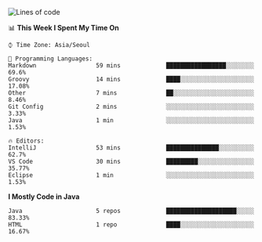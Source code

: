 <!--START_SECTION:waka-->
![Lines of code](https://img.shields.io/badge/From%20Hello%20World%20I%27ve%20Written-229977%20lines%20of%20code-blue)

📊 **This Week I Spent My Time On** 

```text
⌚︎ Time Zone: Asia/Seoul

💬 Programming Languages: 
Markdown                 59 mins             █████████████████░░░░░░░░   69.6% 
Groovy                   14 mins             ████░░░░░░░░░░░░░░░░░░░░░   17.08% 
Other                    7 mins              ██░░░░░░░░░░░░░░░░░░░░░░░   8.46% 
Git Config               2 mins              ░░░░░░░░░░░░░░░░░░░░░░░░░   3.33% 
Java                     1 min               ░░░░░░░░░░░░░░░░░░░░░░░░░   1.53%

🔥 Editors: 
IntelliJ                 53 mins             ███████████████░░░░░░░░░░   62.7% 
VS Code                  30 mins             █████████░░░░░░░░░░░░░░░░   35.77% 
Eclipse                  1 min               ░░░░░░░░░░░░░░░░░░░░░░░░░   1.53%

```

**I Mostly Code in Java** 

```text
Java                     5 repos             ████████████████████░░░░░   83.33% 
HTML                     1 repo              ████░░░░░░░░░░░░░░░░░░░░░   16.67%

```



<!--END_SECTION:waka-->
<!--
**cgkim449/cgkim449** is a ✨ _special_ ✨ repository because its `README.md` (this file) appears on your GitHub profile.

Here are some ideas to get you started:

- 🔭 I’m currently working on ...
- 🌱 I’m currently learning ...
- 👯 I’m looking to collaborate on ...
- 🤔 I’m looking for help with ...
- 💬 Ask me about ...
- 📫 How to reach me: ...
- 😄 Pronouns: ...
- ⚡ Fun fact: ...
-->
